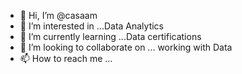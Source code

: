 - 👋 Hi, I’m @casaam
- 👀 I’m interested in ...Data Analytics
- 🌱 I’m currently learning ...Data certifications
- 💞️ I’m looking to collaborate on ... working with Data
- 📫 How to reach me ...

<!---
casaam/casaam is a ✨ special ✨ repository because its `README.md` (this file) appears on your GitHub profile.
You can click the Preview link to take a look at your changes.
--->
